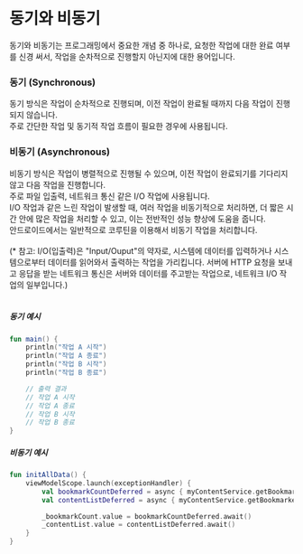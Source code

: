 # 동기와 비동기
동기와 비동기는 프로그래밍에서 중요한 개념 중 하나로, 요청한 작업에 대한 완료 여부를 신경 써서, 작업을 순차적으로 진행할지 아닌지에 대한 용어입니다.<br>

### 동기 (Synchronous)
동기 방식은 작업이 순차적으로 진행되며, 이전 작업이 완료될 때까지 다음 작업이 진행되지 않습니다.<br>
주로 간단한 작업 및 동기적 작업 흐름이 필요한 경우에 사용됩니다.

### 비동기 (Asynchronous)
비동기 방식은 작업이 병렬적으로 진행될 수 있으며, 이전 작업이 완료되기를 기다리지 않고 다음 작업을 진행합니다.<br>
주로 파일 입출력, 네트워크 통신 같은 I/O 작업에 사용됩니다.<br>
I/O 작업과 같은 느린 작업이 발생할 때, 여러 작업을 비동기적으로 처리하면, 더 짧은 시간 안에 많은 작업을 처리할 수 있고, 이는 전반적인 성능 향상에 도움을 줍니다.<br>
안드로이드에서는 일반적으로 코루틴을 이용해서 비동기 작업을 처리합니다.<br><br>
(* 참고: I/O(입출력)은 "Input/Ouput"의 약자로, 시스템에 데이터를 입력하거나 시스템으로부터 데이터를 읽어와서 출력하는 작업을 가리킵니다. 서버에 HTTP 요청을 보내고 응답을 받는 네트워크 통신은 서버와 데이터를 주고받는 작업으로, 네트워크 I/O 작업의 일부입니다.)
<br>
<br>

##### 동기 예시
``` kotlin
fun main() {
    println("작업 A 시작")
    println("작업 A 종료")
    println("작업 B 시작")
    println("작업 B 종료")

    // 출력 결과
    // 작업 A 시작
    // 작업 A 종료
    // 작업 B 시작
    // 작업 B 종료
}
```
##### 비동기 예시
``` kotlin
fun initAllData() {
    viewModelScope.launch(exceptionHandler) {
        val bookmarkCountDeferred = async { myContentService.getBookmarkedCount() }
        val contentListDeferred = async { myContentService.getBookmarkedContents(page) }

        _bookmarkCount.value = bookmarkCountDeferred.await()
        _contentList.value = contentListDeferred.await()
    }
}
```
